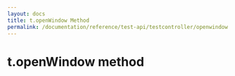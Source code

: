 ```yaml
---
layout: docs
title: t.openWindow Method
permalink: /documentation/reference/test-api/testcontroller/openwindow.html
---
```


# t.openWindow method
